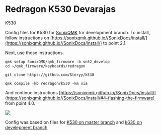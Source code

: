# Redragon K530 Devarajas

K530


Config files for K530 for [SonixQMK](https://github.com/SonixQMK) for development branch.
To install, follow instructions on [https://sonixqmk.github.io//SonixDocs/install/](https://sonixqmk.github.io//SonixDocs/install/)
to point 2.1.

Next, use those instructions.

```
qmk setup SonixQMK/qmk_firmware -b sn32_develop
cd ~/qmk_firmware/keyboards/redragon

git clone https://github.com/Steryy/k530

qmk compile -kb redragon/k530 -km via
```
And continue instructions [https://sonixqmk.github.io//SonixDocs/install/](https://sonixqmk.github.io//SonixDocs/install/#4-flashing-the-firmware)
from point 4.0.


![](./assets/preview.jpg)

Config was based on files for [K530 on master branch](https://github.com/SonixQMK/qmk_firmware/tree/sn32_master/keyboards/redragon/k530)
and [k630 on develepment branch](https://github.com/SonixQMK/qmk_firmware/tree/sn32_develop/keyboards/redragon/k630)

